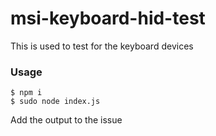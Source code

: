 # msi-keyboard-hid-test
This is used to test for the keyboard devices


### Usage

```
$ npm i
$ sudo node index.js

```

Add the output to the issue
